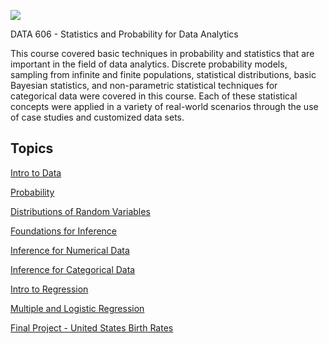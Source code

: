 ![](https://sps.cuny.edu/sites/all/themes/cuny/assets/img/header_logo.png)

DATA 606 - Statistics and Probability for Data Analytics

This course covered basic techniques in probability and statistics that are important in the field of data analytics. Discrete probability models, sampling from infinite and finite populations, statistical distributions, basic Bayesian statistics, and non-parametric statistical techniques for categorical data were covered in this course. Each of these statistical concepts were applied in a variety of real-world scenarios through the use of case studies and customized data sets.

## Topics

[Intro to Data](http://rpubs.com/IsabelR/Lab1)

[Probability](http://rpubs.com/IsabelR/Lab2)

[Distributions of Random Variables](http://rpubs.com/IsabelR/Lab3)

[Foundations for Inference](http://rpubs.com/IsabelR/Lab4a)

[Inference for Numerical Data](http://rpubs.com/IsabelR/Lab5)

[Inference for Categorical Data](http://rpubs.com/IsabelR/Lab6)

[Intro to Regression](http://rpubs.com/IsabelR/Lab7)

[Multiple and Logistic Regression](http://rpubs.com/IsabelR/Lab8)

[Final Project - United States Birth Rates](http://rpubs.com/IsabelR/DATA606FinalProject)
